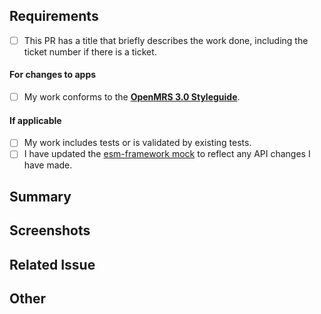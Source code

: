 ## Requirements
- [ ] This PR has a title that briefly describes the work done, including the ticket number if there is a ticket.

#### For changes to apps
- [ ] My work conforms to the [**OpenMRS 3.0 Styleguide**](https://om.rs/styleguide).

#### If applicable
- [ ] My work includes tests or is validated by existing tests.
- [ ] I have updated the [esm-framework mock](https://github.com/openmrs/openmrs-esm-core/blob/main/packages/framework/esm-framework/mock.tsx) to reflect any API changes I have made.

## Summary
<!-- Please describe what problems your PR addresses. -->

## Screenshots
<!-- Required if you are making UI changes. -->

## Related Issue
<!-- Paste the link to the Jira ticket here if one exists. -->
<!-- https://issues.openmrs.org/browse/O3- -->

## Other
<!-- Anything not covered above -->
